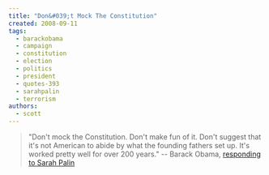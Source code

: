 ```yaml
---
title: "Don&#039;t Mock The Constitution"
created: 2008-09-11
tags: 
  - barackobama
  - campaign
  - constitution
  - election
  - politics
  - president
  - quotes-393
  - sarahpalin
  - terrorism
authors: 
  - scott
---
```


> "Don't mock the Constitution. Don't make fun of it. Don't suggest that it's not American to abide by what the founding fathers set up. It's worked pretty well for over 200 years." \-- Barack Obama, [responding to Sarah Palin](http://voices.washingtonpost.com/the-trail/2008/09/08/obama_to_palin_dont_mock_the_c.html)
